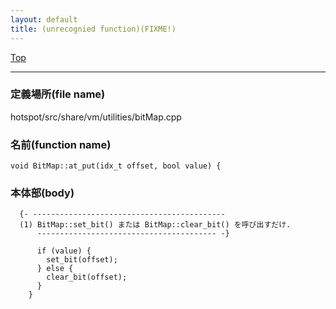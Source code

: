 ```yaml
---
layout: default
title: (unrecognied function)(FIXME!)
---
```

[Top](../index.html)

--- 
### 定義場所(file name)
hotspot/src/share/vm/utilities/bitMap.cpp

### 名前(function name)
```
void BitMap::at_put(idx_t offset, bool value) {
```

### 本体部(body)
```
  {- -------------------------------------------
  (1) BitMap::set_bit() または BitMap::clear_bit() を呼び出すだけ.
      ---------------------------------------- -}

	  if (value) {
	    set_bit(offset);
	  } else {
	    clear_bit(offset);
	  }
	}
	
```


